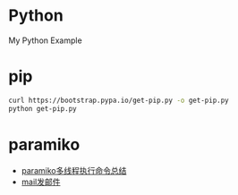 # Python
My Python Example

# pip
``` bash
curl https://bootstrap.pypa.io/get-pip.py -o get-pip.py
python get-pip.py
```
# paramiko
- [paramiko多线程执行命令总结](https://github.com/mds1455975151/Python/blob/master/paramiko/paramiko_muti.md)
- [mail发邮件](http://www.runoob.com/python/python-email.html)
